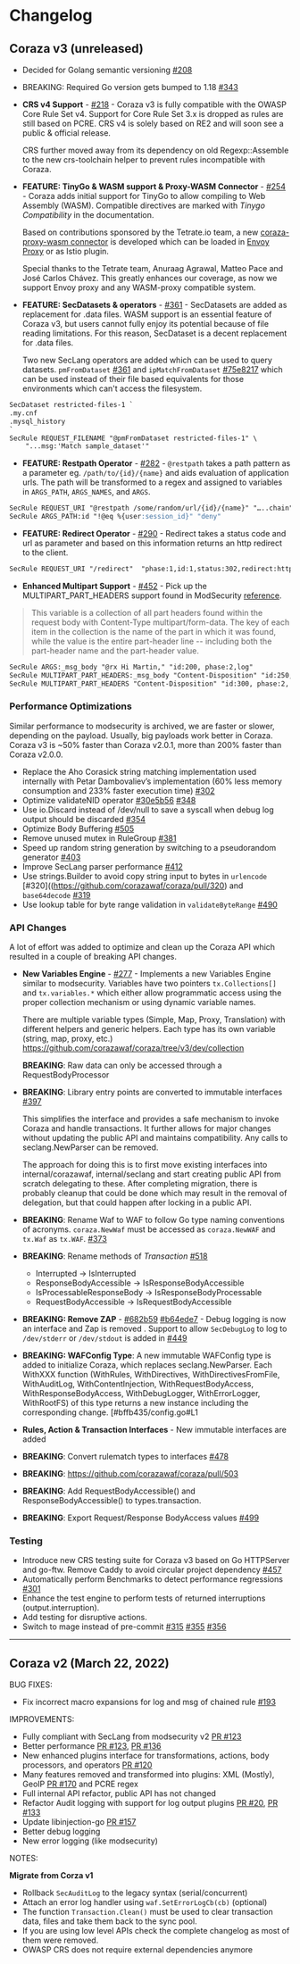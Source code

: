 # Changelog

## Coraza v3  (unreleased)

* Decided for Golang semantic versioning [#208](https://github.com/corazawaf/coraza/issues/208)

* BREAKING: Required Go version gets bumped to 1.18 [#343](https://github.com/corazawaf/coraza/pull/343)

* **CRS v4 Support** - [#218](https://github.com/corazawaf/coraza/issues/218) -
Coraza v3 is fully compatible with the OWASP Core Rule Set v4. Support for Core Rule Set 3.x is dropped as rules are still based on PCRE. CRS v4 is solely based on RE2 and will soon see a public & official release.  

  CRS further moved away from its dependency on old Regexp::Assemble to the new crs-toolchain helper to prevent rules incompatible with Coraza.

* **FEATURE: TinyGo & WASM support & Proxy-WASM Connector** - [#254](https://github.com/corazawaf/coraza/pull/254) -
Coraza adds initial support for TinyGo to allow compiling to Web Assembly (WASM). Compatible directives are marked with *Tinygo Compatibility* in the documentation.

  Based on contributions sponsored by the Tetrate.io team, a new [coraza-proxy-wasm connector](https://github.com/corazawaf/coraza-proxy-wasm) is developed which can be loaded in [Envoy Proxy](https://www.envoyproxy.io) or as Istio plugin.

  Special thanks to the Tetrate team, Anuraag Agrawal, Matteo Pace and José Carlos Chávez. This greatly enhances our coverage, as now we support Envoy proxy and any WASM-proxy compatible system.

* **FEATURE: SecDatasets & operators** - [#361](https://github.com/corazawaf/coraza/pull/361) -
SecDatasets are added as replacement for .data files. WASM support is an essential feature of Coraza v3, but users cannot fully enjoy its potential because of file reading limitations. For this reason, SecDataset is a decent replacement for .data files.

  Two new SecLang operators are added which can be used to query datasets. `pmFromDataset`  [#361](https://github.com/corazawaf/coraza/pull/361) and `ipMatchFromDataset` [#75e8217](https://github.com/corazawaf/coraza/commit/75e821700de9fbfafde6c763f474c7add8dab319) which can be used instead of their file based equivalents for those environments which can't access the filesystem.


```apache
SecDataset restricted-files-1 `
.my.cnf
.mysql_history
`
SecRule REQUEST_FILENAME "@pmFromDataset restricted-files-1" \
    "...msg:'Match sample_dataset'"
```

* **FEATURE: Restpath Operator** - [#282](https://github.com/corazawaf/coraza/pull/282) - `@restpath` takes a path pattern as a parameter eg. `/path/to/{id}/{name}` and aids evaluation of application urls. The path will be transformed to a regex and assigned to variables in `ARGS_PATH`, `ARGS_NAMES`, and `ARGS`. 

```apache
SecRule REQUEST_URI "@restpath /some/random/url/{id}/{name}" "…..chain"
SecRule ARGS_PATH:id "!@eq %{user:session_id}" "deny"
```

* **FEATURE: Redirect Operator** - [#290](https://github.com/corazawaf/coraza/pull/290) -
Redirect takes a status code and url as parameter and based on this information returns an http redirect to the client. 

```apache
SecRule REQUEST_URI "/redirect"  "phase:1,id:1,status:302,redirect:http://www.example.com
```

* **Enhanced Multipart Support** - [#452](https://github.com/corazawaf/coraza/pull/452) -
Pick up the MULTIPART_PART_HEADERS support found in ModSecurity [reference](https://github.com/SpiderLabs/ModSecurity/wiki/Reference-Manual-(v2.x)-Variables#MULTIPART_PART_HEADERS).

> This variable is a collection of all part headers found within the request body with Content-Type multipart/form-data. The key of each item in the collection is the name of the part in which it was found, while the value is the entire part-header line -- including both the part-header name and the part-header value.

```apache
SecRule ARGS:_msg_body "@rx Hi Martin," "id:200, phase:2,log"
SecRule MULTIPART_PART_HEADERS:_msg_body "Content-Disposition" "id:250, phase:2, log"
SecRule MULTIPART_PART_HEADERS "Content-Disposition" "id:300, phase:2, log"
```

### Performance Optimizations

Similar performance to modsecurity is archived, we are faster or slower, depending on the payload. Usually, big payloads work better in Coraza. Coraza v3 is ~50% faster than Coraza v2.0.1, more than 200% faster than Coraza v2.0.0.

- Replace the Aho Corasick string matching implementation used internally with Petar Dambovaliev’s implementation (60% less memory consumption and 233% faster execution time) [#302](https://github.com/corazawaf/coraza/pull/302)
- Optimize validateNID operator [#30e5b56](https://github.com/corazawaf/coraza/commit/30e5b564d4d7c6688fb819c97b0891e097570a2e) [#348](https://github.com/corazawaf/coraza/pull/348)
- Use io.Discard instead of /dev/null to save a syscall when debug log output should be discarded [#354](https://github.com/corazawaf/coraza/pull/354)
- Optimize Body Buffering [#505](https://github.com/corazawaf/coraza/pull/505)
- Remove unused mutex in RuleGroup [#381](https://github.com/corazawaf/coraza/pull/381)
- Speed up random string generation by switching to a pseudorandom generator [#403](https://github.com/corazawaf/coraza/pull/403)
- Improve SecLang parser performance [#412](https://github.com/corazawaf/coraza/pull/412) 
- Use strings.Builder to avoid copy string input to bytes in `urlencode` [#320]((https://github.com/corazawaf/coraza/pull/320) and `base64decode` [#319](https://github.com/corazawaf/coraza/pull/319) 
- Use lookup table for byte range validation in `validateByteRange` [#490](https://github.com/corazawaf/coraza/pull/490)

### API Changes

A lot of effort was added to optimize and clean up the Coraza API which resulted in a couple of breaking API changes.

- **New Variables Engine** - [#277](https://github.com/corazawaf/coraza/pull/277) - Implements a new Variables Engine similar to modsecurity. Variables have two pointers `tx.Collections[]` and `tx.variables.*` which either allow programmatic access using the proper collection mechanism or using dynamic variable names.

  There are multiple variable types (Simple, Map, Proxy, Translation) with different helpers and generic helpers. Each type has its own variable (string, map, proxy, etc.)  https://github.com/corazawaf/coraza/tree/v3/dev/collection 

  **BREAKING**: Raw data can only be accessed through a RequestBodyProcessor

- **BREAKING**: Library entry points are converted to immutable interfaces [#397](https://github.com/corazawaf/coraza/pull/397)

  This simplifies the interface and provides a safe mechanism to invoke Coraza and handle transactions. It further allows for major changes without updating the public API and maintains compatibility. Any calls to seclang.NewParser can be removed.

  The approach for doing this is to first move existing interfaces into internal/corazawaf, internal/seclang and start creating public API from scratch delegating to these. After completing migration, there is probably cleanup that could be done which may result in the removal of delegation, but that could happen after locking in a public API.



- **BREAKING**: Rename Waf to WAF to follow Go type naming conventions of acronyms. `coraza.NewWaf` must be accessed as `coraza.NewWAF` and `tx.Waf` as `tx.WAF`. [#373](https://github.com/corazawaf/coraza/pull/373)

- **BREAKING**: Rename methods of *Transaction* [#518](https://github.com/corazawaf/coraza/pull/518)
  - Interrupted &rarr; IsInterrupted
  - ResponseBodyAccessible &rarr; IsResponseBodyAccessible
  - IsProcessableResponseBody &rarr; IsResponseBodyProcessable
  - RequestBodyAccessible &rarr; IsRequestBodyAccessible

- **BREAKING: Remove ZAP** - [#682b59](https://github.com/corazawaf/coraza/commit/6828b59811f5a1b0b86213533a71ec9aaea229c8) [#b64ede7](https://github.com/corazawaf/coraza/commit/b64ede757c7409d7ab9e441bbdfcf6157a3aa6b0) - Debug logging is now an interface and Zap is removed . Support to allow `SecDebugLog` to log to `/dev/stderr` or `/dev/stdout` is added in [#449](https://github.com/corazawaf/coraza/pull/#449)

- **BREAKING: WAFConfig Type**: A new immutable WAFConfig type is added to initialize Coraza, which replaces seclang.NewParser.
Each WithXXX function (WithRules, WithDirectives, WithDirectivesFromFile, WithAuditLog, WithContentInjection, WithRequestBodyAccess, WithResponseBodyAccess, WithDebugLogger, WithErrorLogger, WithRootFS) of this type returns a new instance including the corresponding change. [#bffb435/config.go#L1

- **Rules, Action & Transaction Interfaces** - New immutable interfaces are added

- **BREAKING**: Convert rulematch types to interfaces [#478](https://github.com/corazawaf/coraza/pull/478)

- **BREAKING**: https://github.com/corazawaf/coraza/pull/503

- **BREAKING**: Add RequestBodyAccessible() and ResponseBodyAccessible() to types.transaction.

- **BREAKING**: Export Request/Response BodyAccess values [#499](https://github.com/corazawaf/coraza/pull/)


### Testing

- Introduce new CRS testing suite for Coraza v3 based on Go HTTPServer and go-ftw. Remove Caddy to avoid circular project dependency [#457](https://github.com/corazawaf/coraza/pull/457)
- Automatically perform Benchmarks to detect performance regressions [#301](https://github.com/corazawaf/coraza/pull/301)
- Enhance the test engine to perform tests of returned interruptions (output.interruption).
- Add testing for disruptive actions.
- Switch to mage instead of pre-commit [#315](https://github.com/corazawaf/coraza/pull/315) [#355](https://github.com/corazawaf/coraza/pull/355) [#356](https://github.com/corazawaf/coraza/pull/356)



--------------------------------------------------------------

## Coraza v2  (March 22, 2022)

BUG FIXES:

* Fix incorrect macro expansions for log and msg of chained rule [#193](https://github.com/corazawaf/coraza/issues/193)

IMPROVEMENTS:

* Fully compliant with SecLang from modsecurity v2 [PR #123](https://github.com/corazawaf/coraza/pull/123)
* Better performance [PR #123](https://github.com/corazawaf/coraza/pull/123), [PR #136](https://github.com/corazawaf/coraza/pull/136)
* New enhanced plugins interface for transformations, actions, body processors, and operators [PR #120](https://github.com/corazawaf/coraza/pull/120)
* Many features removed and transformed into plugins: XML (Mostly), GeoIP [PR #170](https://github.com/corazawaf/coraza/pull/170) and PCRE regex
* Full internal API refactor, public API has not changed
* Refactor Audit logging with support for log output plugins [PR #20](https://github.com/corazawaf/coraza/pull/20), [PR #133](https://github.com/corazawaf/coraza/pull/133)
* Update libinjection-go [PR #157](https://github.com/corazawaf/coraza/pull/157)
* Better debug logging
* New error logging (like modsecurity)

NOTES:

**Migrate from Corza v1**

* Rollback `SecAuditLog` to the legacy syntax (serial/concurrent)
* Attach an error log handler using `waf.SetErrorLogCb(cb)` (optional)
* The function `Transaction.Clean()` must be used to clear transaction data, files and take them back to the sync pool.
* If you are using low level APIs check the complete changelog as most of them were removed.
* OWASP CRS does not require external dependencies anymore

